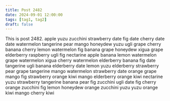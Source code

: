 ```yaml
---
title: Post 2482
date: 2024-09-01 12:00:00
tags: [tag1, tag2]
draft: false
---
```

This is post 2482.
apple
yuzu
zucchini
strawberry
date
fig
date
cherry
date
date
watermelon
tangerine
pear
mango
honeydew
yuzu
ugli
grape
cherry
banana
cherry
lemon
watermelon
fig
banana
grape
honeydew
xigua
grape
elderberry
raspberry
ugli
fig
nectarine
apple
banana
lemon
watermelon
grape
watermelon
xigua
cherry
watermelon
elderberry
banana
fig
date
tangerine
ugli
banana
elderberry
date
lemon
yuzu
elderberry
strawberry
pear
grape
tangerine
mango
watermelon
strawberry
date
orange
grape
mango
fig
strawberry
orange
kiwi
mango
elderberry
orange
kiwi
nectarine
yuzu
strawberry
tangerine
banana
pear
fig
zucchini
ugli
date
fig
cherry
orange
zucchini
fig
lemon
honeydew
orange
zucchini
yuzu
yuzu
orange
kiwi
mango
cherry
kiwi
